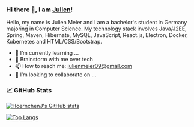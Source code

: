 ### Hi there 👋, I am [Julien](https://HoernchenJ.github.io/)!

Hello, my name is Julien Meier and I am a bachelor's student in Germany majoring in Computer Science. 
My technology stack involves Java/J2EE, Spring, Maven, Hibernate, MySQL, JavaScript, React.js, Electron, Docker, Kubernetes and HTML/CSS/Bootstrap.

- 🌱 I’m currently learning ...
- 💬 Brainstorm with me over tech
- 📫 How to reach me: julienmeier09@gmail.com
- 👯 I’m looking to collaborate on ...

### &#x1f4c8; GitHub Stats

[![HoernchenJ's GitHub stats](https://github-readme-stats.vercel.app/api?username=HoernchenJ&show_icons=true&theme=tokyonight)
](https://github.com/HoernchenJ/github-readme-stats)

[![Top Langs](https://github-readme-stats.vercel.app/api/top-langs/?username=HoernchenJ&show_icons=true&theme=tokyonight)](https://github.com/HoernchenJ/github-readme-stats)


<!-- Awesome GitHub Profile README: https://github.com/abhisheknaiidu/awesome-github-profile-readme -->

